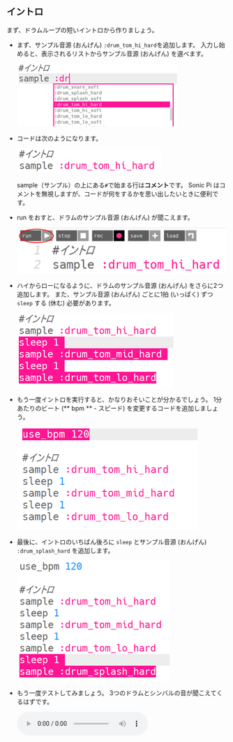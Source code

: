 ## イントロ

まず、ドラムループの短いイントロから作りましょう。

+ まず、サンプル音源 (おんげん) `:drum_tom_hi_hard`を追加します。 入力し始めると、表示されるリストからサンプル音源 (おんげん) を選べます。
    
    ![スクリーンショット](images/drum-sample-help.png)

+ コードは次のようになります。
    
    ![スクリーンショット](images/drum-intro-1.png)
    
    sample（サンプル）の上にある`#`で始まる行は**コメント**です。 Sonic Pi はコメントを無視しますが、コードが何をするかを思い出したいときに便利です。

+ run をおすと、ドラムのサンプル音源 (おんげん) が聞こえます。
    
    ![スクリーンショット](images/drum-run.png)

+ ハイからローになるように、ドラムのサンプル音源 (おんげん) をさらに2つ追加します。 また、サンプル音源 (おんげん) ごとに1拍 (いっぱく) ずつ `sleep` する (休む) 必要があります。
    
    ![スクリーンショット](images/drum-intro-2.png)

+ もう一度イントロを実行すると、かなりおそいことが分かるでしょう。 1分あたりのビート (** bpm ** - スピード) を変更するコードを追加しましょう。
    
    ![スクリーンショット](images/drum-bpm.png)

+ 最後に、イントロのいちばん後ろに `sleep` とサンプル音源 (おんげん) `:drum_splash_hard` を追加します。
    
    ![スクリーンショット](images/drum-intro-splash.png)

+ もう一度テストしてみましょう。 3つのドラムとシンバルの音が聞こえてくるはずです。
    
    <div id="audio-preview" class="pdf-hidden">
      <audio controls preload> <source src="resources/drums-intro.mp3" type="audio/mpeg"> お使いのブラウザは<code>audio</code>要素をサポートしていません。 </audio>
    </div>